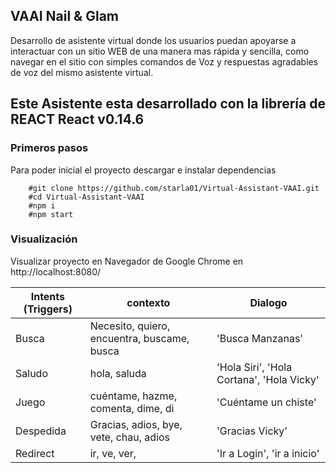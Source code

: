 ## VAAI Nail & Glam

Desarrollo de asistente virtual donde los usuarios puedan apoyarse a interactuar con un sitio WEB de una manera mas rápida y sencilla, como navegar en el sitio con simples comandos de Voz y respuestas agradables de voz del mismo asistente virtual.

## Este Asistente esta desarrollado con la librería de REACT React v0.14.6


### Primeros pasos

Para poder inicial el proyecto descargar e instalar dependencias 


```UNIX console
	#git clone https://github.com/starla01/Virtual-Assistant-VAAI.git
	#cd Virtual-Assistant-VAAI
	#npm i
	#npm start
```

### Visualización
Visualizar proyecto en Navegador de Google Chrome en http://localhost:8080/

Intents (Triggers) | contexto | Dialogo   
------------ | ------------- | -------------
Busca | Necesito, quiero, encuentra, buscame, busca  |  'Busca Manzanas'
Saludo | hola, saluda | 'Hola Siri', 'Hola Cortana', 'Hola Vicky'
Juego | cuéntame, hazme, comenta, dime, di | 'Cuéntame un chiste'
Despedida | Gracias, adios, bye, vete, chau, adios | 'Gracias Vicky'
Redirect | ir, ve, ver,  | 'Ir a Login', 'ir a inicio'

